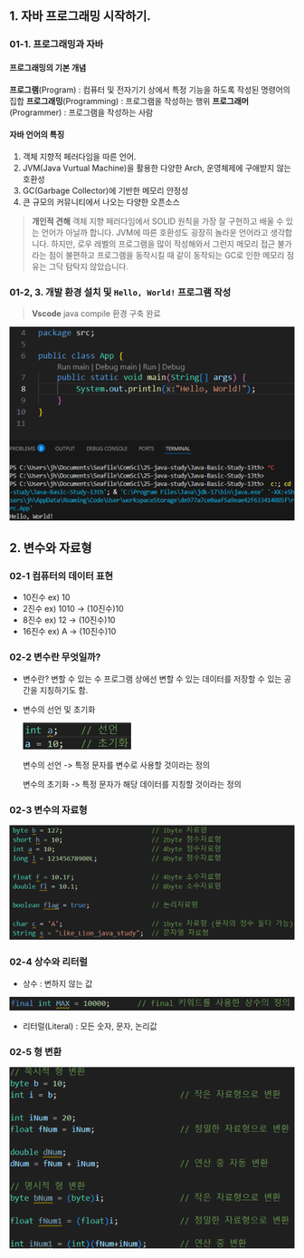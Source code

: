 
## 1. 자바 프로그래밍 시작하기.
### 01-1. 프로그래밍과 자바

#### 프로그래밍의 기본 개념

**프로그램**(Program) : 컴퓨터 및 전자기기 상에서 특정 기능을 하도록 작성된 명령어의 집합
**프로그래밍**(Programming) : 프로그램을 작성하는 행위
**프로그래머**(Programmer) : 프로그램을 작성하는 사람

#### 자바 언어의 특징

1. 객체 지향적 페러다임을 따른 언어.
2. JVM(Java Vurtual Machine)을 활용한 다양한 Arch, 운영체제에 구애받지 않는 호환성
3. GC(Garbage Collector)에 기반한 메모리 안정성
4. 큰 규모의 커뮤니티에서 나오는 다양한 오픈소스

> **개인적 견해**
> 객체 지향 페러다임에서 SOLID 원칙을 가장 잘 구현하고 배울 수 있는 언어가 아닐까 합니다.
> JVM에 따른 호환성도 굉장히 놀라운 언어라고 생각합니다.
> 하지만, 로우 레벨의 프로그램을 많이 작성해와서 그런지 메모리 접근 불가라는 점이 불편하고 프로그램을 동작시킬 때 같이 동작되는 GC로 인한 메모리 점유는 그닥 탐탁지 않았습니다.

### 01-2, 3. 개발 환경 설치 및 `Hello, World!` 프로그램 작성

> **Vscode** java compile 환경 구축 완료

![variable](./img/Pasted%20image%2020250407233508.png)

## 2. 변수와 자료형
### 02-1 컴퓨터의 데이터 표현
- 10진수  ex) 10
- 2진수    ex) 1010 -> (10진수)10
- 8진수    ex) 12     -> (10진수)10
- 16진수  ex) A       -> (10진수)10

### 02-2 변수란 무엇일까?
- 변수란?
	변할 수 있는 수
	프로그램 상에선 변할 수 있는 데이터를 저장할 수 있는 공간을 지칭하기도 함.
- 변수의 선언 및 초기화

	![variable](./img/Pasted%20image%2020250407233855.png)

	변수의 선언 -> 특정 문자를 변수로 사용할 것이라는 정의
    
	변수의 초기화 -> 특정 문자가 해당 데이터를 지칭할 것이라는 정의

### 02-3 변수의 자료형
![variable](./img/Pasted%20image%2020250407235109.png)

### 02-4 상수와 리터럴

- 상수 : 변하지 않는 값

![variable](./img/Pasted%20image%2020250407235242.png)
- 리터럴(Literal) : 모든 숫자, 문자, 논리값

### 02-5 형 변환
![variable](./img/Pasted%20image%2020250407235922.png)
